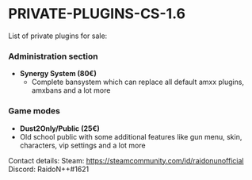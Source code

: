 # PRIVATE-PLUGINS-CS-1.6

List of private plugins for sale:

### Administration section
* **Synergy System (80€)**
  * Complete bansystem which can replace all default amxx plugins, amxbans and a lot more
 ### Game modes
  * **Dust2Only/Public (25€)**
  * Old school public with some additional features like gun menu, skin, characters, vip settings and a lot more
  
  
Contact details:
Steam: https://steamcommunity.com/id/raidonunofficial
Discord: RaidoN++#1621
